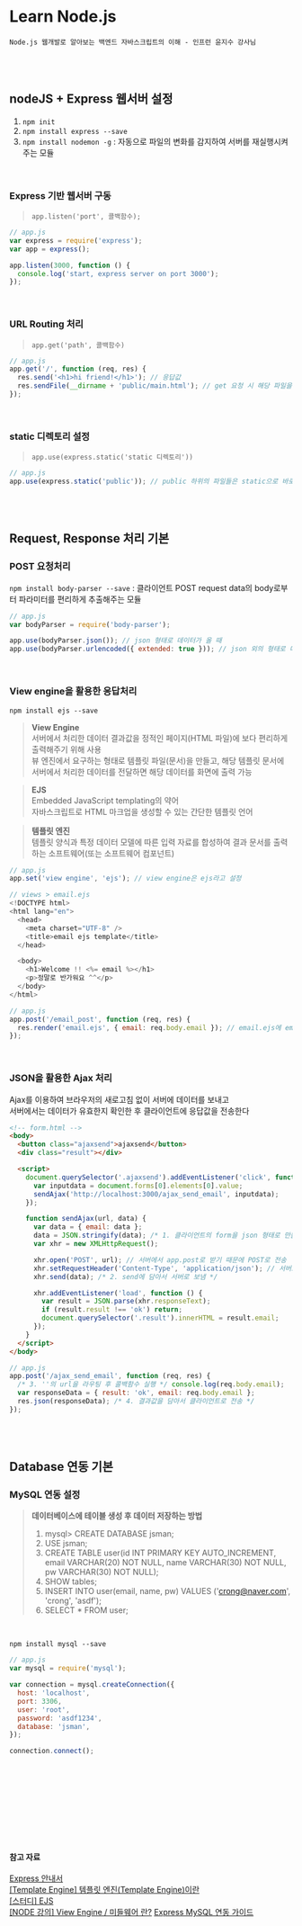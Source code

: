 # Learn Node.js

`Node.js 웹개발로 알아보는 백엔드 자바스크립트의 이해 - 인프런 윤지수 강사님`

<br>
<br>

## nodeJS + Express 웹서버 설정

1. `npm init`
2. `npm install express --save`
3. `npm install nodemon -g` : 자동으로 파일의 변화를 감지하여 서버를 재실행시켜주는 모듈

<br>

### Express 기반 웹서버 구동

> `app.listen('port', 콜백함수);`

```js
// app.js
var express = require('express');
var app = express();

app.listen(3000, function () {
  console.log('start, express server on port 3000');
});
```

<br>

### URL Routing 처리

> `app.get('path', 콜백함수)`

```js
// app.js
app.get('/', function (req, res) {
  res.send('<h1>hi friend!</h1>'); // 응답값
  res.sendFile(__dirname + 'public/main.html'); // get 요청 시 해당 파일을 클라이언트가 받게 됨
});
```

<br>

### static 디렉토리 설정

> `app.use(express.static('static 디렉토리'))`

```js
// app.js
app.use(express.static('public')); // public 하위의 파일들은 static으로 바로 내려받을 수 있음
```

<br>
<br>

## Request, Response 처리 기본

### POST 요청처리

`npm install body-parser --save` : 클라이언트 POST request data의 body로부터 파라미터를 편리하게 추출해주는 모듈

```js
// app.js
var bodyParser = require('body-parser');

app.use(bodyParser.json()); // json 형태로 데이터가 올 때
app.use(bodyParser.urlencoded({ extended: true })); // json 외의 형태로 데이터가 올 때
```

<br>

### View engine을 활용한 응답처리

`npm install ejs --save`

> **View Engine**<br>
> 서버에서 처리한 데이터 결과값을 정적인 페이지(HTML 파일)에 보다 편리하게 출력해주기 위해 사용<br>
> 뷰 엔진에서 요구하는 형태로 템플릿 파일(문서)을 만들고, 해당 템플릿 문서에 서버에서 처리한 데이터를 전달하면 해당 데이터를 화면에 출력 가능

> **EJS**<br>
> Embedded JavaScript templating의 약어<br>
> 자바스크립트로 HTML 마크업을 생성할 수 있는 간단한 템플릿 언어

> **템플릿 엔진**<br>
> 템플릿 양식과 특정 데이터 모델에 따른 입력 자료를 합성하여 결과 문서를 출력하는 소프트웨어(또는 소프트웨어 컴포넌트)

```js
// app.js
app.set('view engine', 'ejs'); // view engine은 ejs라고 설정
```

```js
// views > email.ejs
<!DOCTYPE html>
<html lang="en">
  <head>
    <meta charset="UTF-8" />
    <title>email ejs template</title>
  </head>

  <body>
    <h1>Welcome !! <%= email %></h1>
    <p>정말로 반가워요 ^^</p>
  </body>
</html>
```

```js
// app.js
app.post('/email_post', function (req, res) {
  res.render('email.ejs', { email: req.body.email }); // email.ejs에 email 키값의 req.body.email 값을 넘겨 해당 값을 치환 후 클라이언트에 응답해줌
});
```

<br>

### JSON을 활용한 Ajax 처리

Ajax를 이용하여 브라우저의 새로고침 없이 서버에 데이터를 보내고 <br>
서버에서는 데이터가 유효한지 확인한 후 클라이언트에 응답값을 전송한다

```html
<!-- form.html -->
<body>
  <button class="ajaxsend">ajaxsend</button>
  <div class="result"></div>

  <script>
    document.querySelector('.ajaxsend').addEventListener('click', function () {
      var inputdata = document.forms[0].elements[0].value;
      sendAjax('http://localhost:3000/ajax_send_email', inputdata);
    });

    function sendAjax(url, data) {
      var data = { email: data };
      data = JSON.stringify(data); /* 1. 클라이언트의 form을 json 형태로 만듦 */
      var xhr = new XMLHttpRequest();

      xhr.open('POST', url); // 서버에서 app.post로 받기 때문에 POST로 전송
      xhr.setRequestHeader('Content-Type', 'application/json'); // 서버로 보낼 때 json 형태로 보내기 때문에 콘텐트 타입을 application/json으로 설정
      xhr.send(data); /* 2. send에 담아서 서버로 보냄 */

      xhr.addEventListener('load', function () {
        var result = JSON.parse(xhr.responseText);
        if (result.result !== 'ok') return;
        document.querySelector('.result').innerHTML = result.email;
      });
    }
  </script>
</body>
```

```js
// app.js
app.post('/ajax_send_email', function (req, res) {
  /* 3. ''의 url을 라우팅 후 콜백함수 실행 */ console.log(req.body.email);
  var responseData = { result: 'ok', email: req.body.email };
  res.json(responseData); /* 4. 결과값을 담아서 클라이언트로 전송 */
});
```

<br>
<br>

## Database 연동 기본

### MySQL 연동 설정

> **데이터베이스에 테이블 생성 후 데이터 저장하는 방법**<br>
>
> 1. mysql> CREATE DATABASE jsman;<br>
> 2. USE jsman;<br>
> 3. CREATE TABLE user(id INT PRIMARY KEY AUTO_INCREMENT, email VARCHAR(20) NOT NULL, name VARCHAR(30) NOT NULL, pw VARCHAR(30) NOT NULL);<br>
> 4. SHOW tables;<br>
> 5. INSERT INTO user(email, name, pw) VALUES ('crong@naver.com', 'crong', 'asdf');
> 6. SELECT \* FROM user;

<br>

`npm install mysql --save`

```js
// app.js
var mysql = require('mysql');

var connection = mysql.createConnection({
  host: 'localhost',
  port: 3306,
  user: 'root',
  password: 'asdf1234',
  database: 'jsman',
});

connection.connect();
```

<br>
<br>
<br>
<br>
<br>
<br>
<br>
<br>

#### 참고 자료

[Express 안내서](https://expressjs.com/ko/guide/routing.html) <br>
[[Template Engine] 템플릿 엔진(Template Engine)이란](https://gmlwjd9405.github.io/2018/12/21/template-engine.html) <br>
[[스터디] EJS](https://velog.io/@mactto3487/%EC%8A%A4%ED%84%B0%EB%94%94-EJS) <br>
[[NODE 강의] View Engine / 미들웨어 란?](https://ninjaggobugi.tistory.com/10)
[Express MySQL 연동 가이드](https://expressjs.com/en/guide/database-integration.html#mysql)<br>
